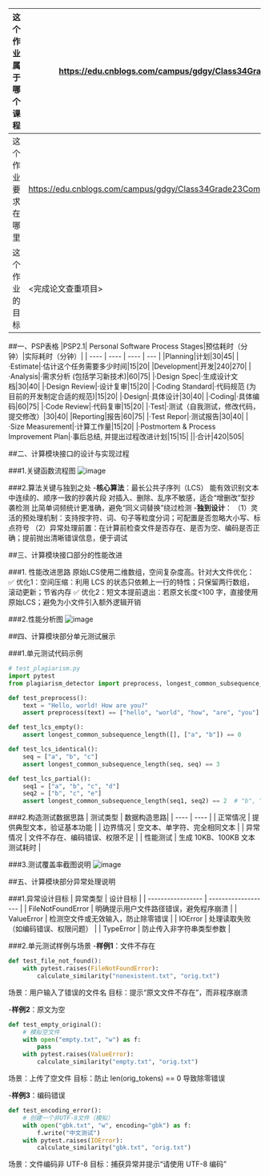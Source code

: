 | 这个作业属于哪个课程 | <https://edu.cnblogs.com/campus/gdgy/Class34Grade23ComputerScience> |
| ----------------- |--------------- |
| 这个作业要求在哪里| <https://edu.cnblogs.com/campus/gdgy/Class34Grade23ComputerScience/homework/13477> |
| 这个作业的目标 | <完成论文查重项目> |

##一、PSP表格
|PSP2.1| Personal Software Process Stages|预估耗时（分钟）|实际耗时（分钟）|
| ---- | ---- | ---- | --- |
|Planning|计划|30|45|
|·Estimate|·估计这个任务需要多少时间|15|20|
|Development|开发|240|270|
|·Analysis|·需求分析 (包括学习新技术)|60|75|
|·Design Spec|·生成设计文档|30|40|
|·Design Review|·设计复审|15|20|
|·Coding Standard|·代码规范 (为目前的开发制定合适的规范)|15|20|
|·Design|·具体设计|30|40|
|·Coding|·具体编码|60|75|
|·Code Review|·代码复审|15|20|
|·Test|·测试（自我测试，修改代码，提交修改）|30|40|
|Reporting|报告|60|75|
|·Test Repor|·测试报告|30|40|
|·Size Measurement|·计算工作量|15|20|
|·Postmortem & Process Improvement Plan|·事后总结, 并提出过程改进计划|15|15|
||·合计|420|505|

##二、计算模块接口的设计与实现过程

###1.关键函数流程图
![image](https://img2024.cnblogs.com/blog/3698557/202509/3698557-20250922175821913-701640785.png)


###2.算法关键与独到之处
-**核心算法**：最长公共子序列（LCS）
能有效识别文本中连续的、顺序一致的抄袭片段
对插入、删除、乱序不敏感，适合“增删改”型抄袭检测
比简单词频统计更准确，避免“同义词替换”绕过检测
-**独到设计**：
（1）灵活的预处理机制：支持按字符、词、句子等粒度分词；可配置是否忽略大小写、标点符号
（2）异常处理前置：在计算前检查文件是否存在、是否为空、编码是否正确；提前抛出清晰错误信息，便于调试


##三、计算模块接口部分的性能改进

###1. 性能改进思路
原始LCS使用二维数组，空间复杂度高。针对大文件优化：
✅ 优化1：空间压缩：利用 LCS 的状态只依赖上一行的特性；只保留两行数组，滚动更新；节省内存
✅ 优化2：短文本提前退出：若原文长度<100 字，直接使用原始LCS；避免为小文件引入额外逻辑开销

###2.性能分析图
![image](https://img2024.cnblogs.com/blog/3698557/202509/3698557-20250922174644151-185010468.png)


##四、计算模块部分单元测试展示

###1.单元测试代码示例
```python
# test_plagiarism.py
import pytest
from plagiarism_detector import preprocess, longest_common_subsequence_length

def test_preprocess():
    text = "Hello, world! How are you?"
    assert preprocess(text) == ["hello", "world", "how", "are", "you"]

def test_lcs_empty():
    assert longest_common_subsequence_length([], ["a", "b"]) == 0

def test_lcs_identical():
    seq = ["a", "b", "c"]
    assert longest_common_subsequence_length(seq, seq) == 3

def test_lcs_partial():
    seq1 = ["a", "b", "c", "d"]
    seq2 = ["b", "c", "e"]
    assert longest_common_subsequence_length(seq1, seq2) == 2  # "b", "c"
```

###2.构造测试数据思路
| 测试类型 | 数据构造思路|
| ---- | ---- |
| 正常情况 | 提供典型文本，验证基本功能 |
| 边界情况 | 空文本、单字符、完全相同文本 |
| 异常情况 | 文件不存在、编码错误、权限不足 |
| 性能测试 | 生成 10KB、100KB 文本测试耗时 |

###3.测试覆盖率截图说明
![image](https://img2024.cnblogs.com/blog/3698557/202509/3698557-20250922173050409-1381811125.png)


##五、计算模块部分异常处理说明

###1.异常设计目标
| 异常类型   | 设计目标  |
| ----------------- | ------------------- |
| FileNotFoundError | 明确提示用户文件路径错误，避免程序崩溃 |
| ValueError        | 检测空文件或无效输入，防止除零错误   |
| IOError           | 处理读取失败（如编码错误、权限问题）  |
| TypeError         | 防止传入非字符串类型参数        |

###2.单元测试样例与场景
-**样例1**：文件不存在
```python
def test_file_not_found():
    with pytest.raises(FileNotFoundError):
        calculate_similarity("nonexistent.txt", "orig.txt")
```

场景：用户输入了错误的文件名
目标：提示“原文文件不存在”，而非程序崩溃

-**样例2**：原文为空
```python
def test_empty_original():
    # 模拟空文件
    with open("empty.txt", "w") as f:
        pass
    with pytest.raises(ValueError):
        calculate_similarity("empty.txt", "orig.txt")
```

场景：上传了空文件
目标：防止 len(orig_tokens) == 0 导致除零错误

-**样例3**：编码错误
```python
def test_encoding_error():
    # 创建一个非UTF-8文件（模拟）
    with open("gbk.txt", "w", encoding="gbk") as f:
        f.write("中文测试")
    with pytest.raises(IOError):
        calculate_similarity("gbk.txt", "orig.txt")
```

场景：文件编码非 UTF-8
目标：捕获异常并提示“请使用 UTF-8 编码”

